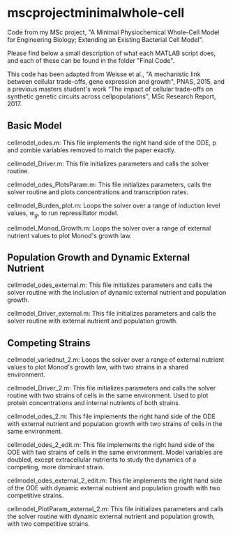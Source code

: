 # mscprojectminimalwhole-cell
Code from my MSc project, "A Minimal Physiochemical Whole-Cell Model for Engineering Biology; Extending an Existing Bacterial Cell Model". 

Please find below a small description of what each MATLAB script does, and each of these can be found in the folder "Final Code".

This code has been adapted from Weisse et al., "A mechanistic link between cellular trade-offs, gene expression and growth", PNAS, 2015, and a previous masters student's work “The impact of cellular trade-offs on synthetic genetic circuits across cellpopulations", MSc Research Report, 2017.

## Basic Model

cellmodel_odes.m: This file implements the right hand side of the ODE, p and zombie variables removed to match the paper exactly.

cellmodel_Driver.m: This file initializes parameters and calls the solver routine.

cellmodel_odes_PlotsParam.m: This file initializes parameters, calls the solver routine and plots concentrations and transcription rates.

cellmodel_Burden_plot.m: Loops the solver over a range of induction level values, $w_g$, to run repressillator model. 

cellmodel_Monod_Growth.m: Loops the solver over a range of external nutrient values to plot Monod's growth law.


## Population Growth and Dynamic External Nutrient

cellmodel_odes_external.m: This file initializes parameters and calls the solver routine with the inclusion of dynamic external nutrient and population growth. 

cellmodel_Driver_external.m: This file initializes parameters and calls the solver routine with external nutrient and population growth.


## Competing Strains

cellmodel_variednut_2.m: Loops the solver over a range of external nutrient values to plot Monod's growth law, with two strains in a shared environment.


cellmodel_Driver_2.m: This file initializes parameters and calls the solver routine with two strains of cells in the same environment. Used to plot protein concentrations and internal nutrients of both strains.

cellmodel_odes_2.m: This file implements the right hand side of the ODE with external nutrient and population growth with two strains of cells in the same environment.

cellmodel_odes_2_edit.m: This file implements the right hand side of the ODE with two strains of cells in the same environment. Model variables are doubled, except extracellular nutrients to study the dynamics of a competing, more dominant strain.

cellmodel_odes_external_2_edit.m: This file implements the right hand side of the ODE with dynamic external nutrient and population growth with two competitive strains.

cellmodel_PlotParam_external_2.m: This file initializes parameters and calls the solver routine with dynamic external nutrient and population growth, with two competitive strains.
